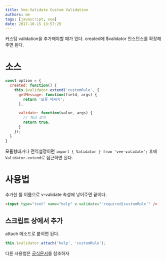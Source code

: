 ```yaml
---
title: Vee-Validate Custom Validation
authors: me
tags: [javascript, vue]
date: 2017-10-15 13:57:29
---
```


커스텀 validation을 추가해야할 때가 있다.
created에 \$validator 인스턴스를 확장해주면 된다.

# 소스

```js
const option = {
  created: function() {
    this.$validator.extend('customRule', {
      getMessage: function(field, args) {
        return '오류 메세지';
      },

      validate: function(value, args) {
        // 체크 로직
        return true;
      }
    });
  }
}
```

모듈형태거나 전역설정이면 `import { Validator } from 'vee-validate';` 후에 `Validator.extend`로 접근하면 된다.

# 사용법

추가한 룰 이름으로 v-validate 속성에 넣어주면 끝이다.

```html
<input type="text" name="help" v-validate="'required|customRule'" />
```

## 스크립트 상에서 추가

attach 메소드로 붙히면 된다.

```js
this.$validator.attach('help', 'customRule');
```

다른 사용법은 [공식문서](https://vee-validate.logaretm.com/rules.html#custom-rules)를 참조하자
